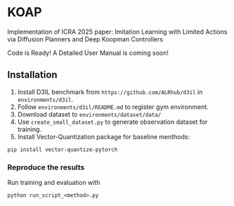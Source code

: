 # KOAP
Implementation of ICRA 2025 paper: Imitation Learning with Limited Actions via Diffusion Planners and Deep Koopman Controllers

Code is Ready!
A Detailed User Manual is coming soon!

## Installation
1. Install D3IL benchmark from `https://github.com/ALRhub/d3il` in `environments/d3il`.
2. Follow `environments/d3il/README.md` to register gym environment. 
3. Download dataset to  `environments/dataset/data/`
4. Use `create_small_dataset.py` to generate observation dataset for training.
5. Install Vector-Quantization package for baseline menthods:
```
pip install vector-quantize-pytorch
```

### Reproduce the results
Run training and evaluation with
```
python run_script_<method>.py
```
